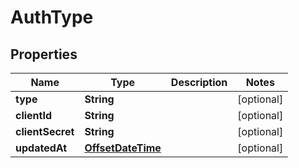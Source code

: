 
# AuthType

## Properties
Name | Type | Description | Notes
------------ | ------------- | ------------- | -------------
**type** | **String** |  |  [optional]
**clientId** | **String** |  |  [optional]
**clientSecret** | **String** |  |  [optional]
**updatedAt** | [**OffsetDateTime**](OffsetDateTime.md) |  |  [optional]



